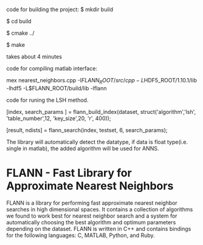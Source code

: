 code for building the project:
$ mkdir build 

$ cd build 

$ cmake ../

$ make

takes about 4 minutes


code for compiling matlab interface:

mex nearest_neighbors.cpp -I$FLANN_ROOT/src/cpp -L$HDF5_ROOT/1.10.1/lib -lhdf5 -L$FLANN_ROOT/build/lib -lflann


code for runing the LSH method. 

[index, search_params ] = flann_build_index(dataset, struct('algorithm','lsh', 'table_number',12, 'key_size',20, 'r', 400));

[result, ndists] = flann_search(index, testset, 6, search_params);

The library will automatically detect the datatype, if data is float type(i.e. single in matlab),  the added algorithm will be used for ANNS.


FLANN - Fast Library for Approximate Nearest Neighbors
======================================================

FLANN is a library for performing fast approximate nearest neighbor searches in high dimensional spaces. It contains a collection of algorithms we found to work best for nearest neighbor search and a system for automatically choosing the best algorithm and optimum parameters depending on the dataset.
FLANN is written in C++ and contains bindings for the following languages: C, MATLAB, Python, and Ruby.

